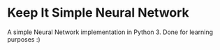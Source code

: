 # Keep It Simple Neural Network
A simple Neural Network implementation in Python 3.
Done for learning purposes :)
